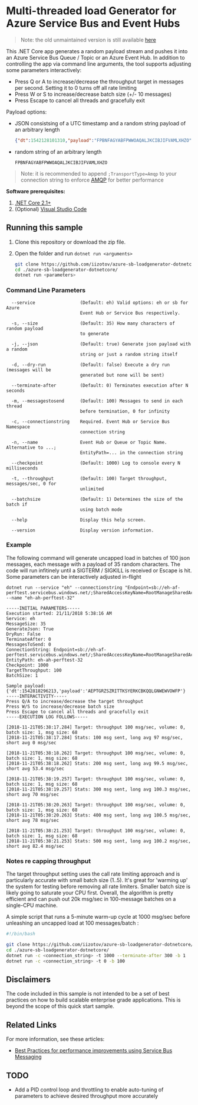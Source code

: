 # Multi-threaded load Generator for Azure Service Bus and Event Hubs
> Note: the old unmaintained version is still available [here](https://github.com/iizotov/azure-sb-loadgenerator)

This .NET Core app generates a random payload stream and pushes it into an Azure Service Bus Queue / Topic or an Azure Event Hub. In addition to controlling the app via command line arguments, the tool supports adjusting some parameters interactively:

* Press Q or A to increase/decrease the throughput target in messages per second. Setting it to 0 turns off all rate limiting 
* Press W or S to increase/decrease batch size (+/- 10 messages)
* Press Escape to cancel all threads and gracefully exit

Payload options: 
* JSON consistsing of a UTC timestamp and a random string payload of an arbitrary length
    ```json
    {"dt":1542128101310,"payload":"FPBNFAGYABFPWWOAQALJKCIBJIFVAMLXHZO"}
    ```
* random string of an arbitrary length
    ```
    FPBNFAGYABFPWWOAQALJKCIBJIFVAMLXHZO
    ```
> Note: it is recommended to append `;TransportType=Amqp` to your connection string to enforce [AMQP](https://docs.microsoft.com/en-us/azure/service-bus-messaging/service-bus-amqp-dotnet) for better performance

**Software prerequisites:**
1. [.NET Core 2.1+](https://www.microsoft.com/net/download)
2. (Optional) [Visual Studio Code](https://code.visualstudio.com/)

## Running this sample
1. Clone this repository or download the zip file.
2. Open the folder and run `dotnet run <arguments>`

    ```bash
    git clone https://github.com/iizotov/azure-sb-loadgenerator-dotnetcore/
    cd ./azure-sb-loadgenerator-dotnetcore/
    dotnet run <parameters>
    ```
   
### Command Line Parameters
```
  --service                 (Default: eh) Valid options: eh or sb for Azure
                            Event Hub or Service Bus respectively.

  -s, --size                (Default: 35) How many characters of random payload
                            to generate

  -j, --json                (Default: true) Generate json payload with a random 
                            string or just a random string itself

  -d, --dry-run             (Default: false) Execute a dry run (messages will be
                            generated but none will be sent)

  --terminate-after         (Default: 0) Terminates execution after N seconds

  -m, --messagestosend      (Default: 100) Messages to send in each thread 
                            before termination, 0 for infinity

  -c, --connectionstring    Required. Event Hub or Service Bus Namespace 
                            connection string

  -n, --name                Event Hub or Queue or Topic Name. Alternative to ...;
                            EntityPath=... in the connection string

  --checkpoint              (Default: 1000) Log to console every N milliseconds

  -t, --throughput          (Default: 100) Target throughput, messages/sec, 0 for 
                            unlimited

  --batchsize               (Default: 1) Determines the size of the batch if 
                            using batch mode

  --help                    Display this help screen.

  --version                 Display version information.
```

### Example
The following command will generate uncapped load in batches of 100 json messages, each message with a payload of 35 random characters. The code will run infitinely until a SIGTERM / SIGKILL is received or Escape is hit. Some parameters can be interactively adjusted in-flight

```
dotnet run --service "eh" --connectionstring "Endpoint=sb://eh-af-perftest.servicebus.windows.net/;SharedAccessKeyName=RootManageSharedAccessKey;SharedAccessKey=****;TransportType=Amqp;" --name "eh-ah-perftest-32"

-----INITIAL PARAMETERS-----
Execution started: 21/11/2018 5:38:16 AM
Service: eh
MessageSize: 35
GenerateJson: True
DryRun: False
TerminateAfter: 0
MessagesToSend: 0
ConnectionString: Endpoint=sb://eh-af-perftest.servicebus.windows.net/;SharedAccessKeyName=RootManageSharedAccessKey;SharedAccessKey=rff9+PueQT9kqBFu85FzMr61ySqyrm8Lp+8L8+OgLfQ=;TransportType=Amqp;
EntityPath: eh-ah-perftest-32
Checkpoint: 1000
TargetThroughput: 100
BatchSize: 1

Sample payload: {'dt':1542818296213,'payload':'AEPTGRZSZRITTKSYERKCBKQQLGNWEWVOWFP'}
-----INTERACTIVITY-----
Press Q/A to increase/decrease the target throughput
Press W/S to increase/decrease batch size
Press Escape to cancel all threads and gracefully exit
-----EXECUTION LOG FOLLOWS-----

[2018-11-21T05:38:17.284] Target: throughput 100 msg/sec, volume: 0, batch size: 1, msg size: 68
[2018-11-21T05:38:17.284] Stats: 100 msg sent, long avg 97 msg/sec, short avg 0 msg/sec

[2018-11-21T05:38:18.262] Target: throughput 100 msg/sec, volume: 0, batch size: 1, msg size: 68
[2018-11-21T05:38:18.262] Stats: 200 msg sent, long avg 99.5 msg/sec, short avg 53.4 msg/sec

[2018-11-21T05:38:19.257] Target: throughput 100 msg/sec, volume: 0, batch size: 1, msg size: 68
[2018-11-21T05:38:19.257] Stats: 300 msg sent, long avg 100.3 msg/sec, short avg 70 msg/sec

[2018-11-21T05:38:20.263] Target: throughput 100 msg/sec, volume: 0, batch size: 1, msg size: 68
[2018-11-21T05:38:20.263] Stats: 400 msg sent, long avg 100.5 msg/sec, short avg 78 msg/sec

[2018-11-21T05:38:21.253] Target: throughput 100 msg/sec, volume: 0, batch size: 1, msg size: 68
[2018-11-21T05:38:21.253] Stats: 500 msg sent, long avg 100.2 msg/sec, short avg 82.4 msg/sec
``` 
### Notes re capping throughput
The target throughput setting uses the call rate limiting approach and is particularly accurate with small batch size (1..5). It's great for 'warming up' the system for testing before removing all rate limiters. Smaller batch size is likely going to saturate your CPU first. Overall, the algorithm is pretty efficient and can push out 20k msg/sec in 100-message batches on a single-CPU machine.

A simple script that runs a 5-minute warm-up cycle at 1000 msg/sec before unleashing an uncapped load at 100 messages/batch :

```bash
#!/bin/bash

git clone https://github.com/iizotov/azure-sb-loadgenerator-dotnetcore/
cd ./azure-sb-loadgenerator-dotnetcore/
dotnet run -c <connection_string> -t 1000 --terminate-after 300 -b 1
dotnet run -c <connection_string> -t 0 -b 100
```


## Disclaimers
The code included in this sample is not intended to be a set of best practices on how to build scalable enterprise grade applications. This is beyond the scope of this quick start sample.

## Related Links
For more information, see these articles:
- [Best Practices for performance improvements using Service Bus Messaging](https://docs.microsoft.com/en-us/azure/service-bus-messaging/service-bus-performance-improvements)

## TODO
* Add a PID control loop and throttling to enable auto-tuning of parameters to achieve desired throughput more accurately